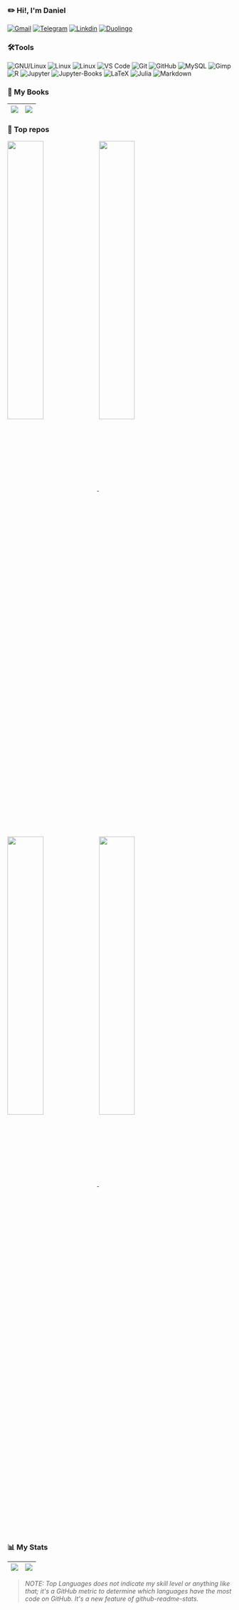 ### ✏️ Hi!, I'm Daniel
  [![Gmail](https://img.shields.io/badge/drojass003@gmail.com-black?style=flat-square&logo=gmail)]()
  [![Telegram](https://img.shields.io/badge/-@daniel__rojsanch-blue?style=flat-square&logo=telegram&logoColor=white)](https://t.me/daniel_rojsanch)
  [![Linkdin](https://img.shields.io/badge/Linkedin-blue?style=flat-square&logo=linkedin)]()
  [![Duolingo](https://img.shields.io/badge/-Duo-28B463?style=flat-square&logo=duolingo&logoColor=white)](https://www.duolingo.com/profile/daniel-rojsanch)
### 🛠️Tools
  ![GNU/Linux](https://img.shields.io/badge/Linux-FCC624?style=flat-square&logo=linux&logoColor=black)
  ![Linux](https://img.shields.io/badge/Manjaro-45B39D?style=flat-square&logo=manjaro&logoColor=000b41)
  ![Linux](https://img.shields.io/badge/Ubuntu-DC7633?style=flat-square&logo=ubuntu&logoColor=white)
  ![VS Code](https://img.shields.io/badge/-VS%20Code-2E86C1?style=flat-square&logo=visual-studio-code)
  ![Git](https://img.shields.io/badge/-Git-181717?style=flat-square&logo=git)
  ![GitHub](https://img.shields.io/badge/-GitHub-181717?style=flat-square&logo=github)
  ![MySQL](https://img.shields.io/badge/-MySQL-D5D8DC?style=flat-square&logo=mysql)
  ![Gimp](https://img.shields.io/badge/gimp-5C5543?style=flat-square&logo=gimp&logoColor=white)
  ![R](https://img.shields.io/badge/R-2E86C1?style=flat-square&logo=R)
  ![Jupyter](https://img.shields.io/badge/jupyter%20Lab-D35400?style=flat-square&logo=jupyter&logoColor=white)
  ![Jupyter-Books](https://img.shields.io/badge/jupyter%20Books-D35400?style=flat-square&logo=gitbook&logoColor=white)
  ![LaTeX](https://img.shields.io/badge/LaTeX-28B463?style=flat-square&logo=LaTeX)
  ![Julia](https://img.shields.io/badge/Julia-E8EAF6?style=flat-square&logo=Julia&logoColor=28B463)
  ![Markdown](https://img.shields.io/badge/Markdown-black?style=flat-square&logo=Markdown)

### 📙 My Books

|[![](https://github-readme-stats.vercel.app/api/pin/?username=daniel-rojsanch&repo=50-Ejemplos-Graficos-con-R&theme=algolia&show_icons=true)](https://daniel-rojsanch.github.io/50-Ejemplos-Graficos-con-R/intro.html)|[![](https://github-readme-stats.vercel.app/api/pin/?username=daniel-rojsanch&repo=Statistics-with-Julia&theme=algolia&show_icons=true)](https://daniel-rojsanch.github.io/Statistics-with-Julia/intro.html)|
|---|---|

### 🚀 Top repos

<a href="https://github.com/daniel-rojsanch/my-shinyApps">
  <img align="center" width = 40% src = "https://github-readme-stats.vercel.app/api/pin/?username=daniel-rojsanch&repo=my-shinyApps&theme=algolia&show_icons=true"/>
</a>

<a href="https://github.com/daniel-rojsanch/Statistics-with-R">
  <img align="center" width = 40% src = "https://github-readme-stats.vercel.app/api/pin/?username=daniel-rojsanch&repo=Statistics-with-R&theme=algolia&show_icons=true" />
</a>
<a href="https://github.com/daniel-rojsanch/XfceConf">
  <img align="center" width = 40% src = "https://github-readme-stats.vercel.app/api/pin/?username=daniel-rojsanch&repo=XfceConf&theme=algolia&show_icons=true" />
</a>

<a href="https://github.com/daniel-rojsanch/GraficosR">
  <img align="center" width = 40% src = "https://github-readme-stats.vercel.app/api/pin/?username=daniel-rojsanch&repo=Gallery-R&theme=algolia&show_icons=true" />
</a>


### :bar_chart: My Stats


| [![](https://github-readme-stats.vercel.app/api/top-langs/?username=daniel-rojsanch&hide=javascript,html,css,shell&layout=compact&theme=gotham&exclude_repo=50-Ejemplos-Graficos-con-R,Statistics-with-Julia)](https://github.com/anuraghazra/github-readme-stats) | [![](https://github-readme-stats.vercel.app/api?username=daniel-rojsanch&hide_border=false&show_icons=true&theme=gotham&layout=compact&hide=contribs)](https://github.com/anuraghazra/github-readme-stats)|
|-----------|---------------|
> *NOTE: Top Languages does not indicate my skill level or anything like that; it's a GitHub metric to determine which languages have the most code on GitHub. It's a new feature of github-readme-stats.*



<!--[](./profile-3d-contrib/profile-season-animate.svg)-->

